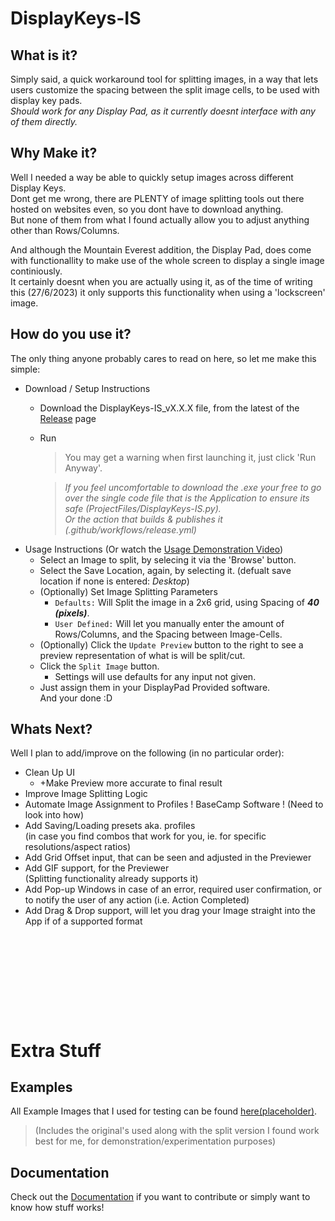# DisplayKeys-IS

## What is it?
Simply said, a quick workaround tool for splitting images, in a way that lets users customize the spacing between the split image cells, to be used with display key pads.  
_Should work for any Display Pad, as it currently doesnt interface with any of them directly._

## Why Make it?
Well I needed a way be able to quickly setup images across different Display Keys.  
Dont get me wrong, there are PLENTY of image splitting tools out there hosted on websites even, so you dont have to download anything.  
But none of them from what I found actually allow you to adjust anything other than  Rows/Columns.  

And although the Mountain Everest addition, the Display Pad, does come with functionallity to make use of the whole screen to display a single image continiously.  
It certainly doesnt when you are actually using it, as of the time of writing this (27/6/2023) it only supports this functionality when using a 'lockscreen' image.

## How do you use it?
The only thing anyone probably cares to read on here, so let me make this simple:
- Download / Setup Instructions
	- Download the DisplayKeys-IS_vX.X.X file, from the latest of the [Release](https://github.com/Neuffexx/DisplayKeys-IS/releases) page 
	- Run
		> You may get a warning when first launching it, just click 'Run Anyway'.

  		> _If you feel uncomfortable to download the .exe your free to go over the single code file that is the Application to ensure its safe (ProjectFiles/DisplayKeys-IS.py).  
  		  Or the action that builds & publishes it (.github/workflows/release.yml)_
- Usage Instructions (Or watch the [Usage Demonstration Video](https://youtu.be/D6juk_5pe5Q))
	- Select an Image to split, by selecing it via the 'Browse' button.
	- Select the Save Location, again, by selecting it. (defualt save location if none is entered: _Desktop_)
	- (Optionally) Set Image Splitting Parameters
		- `Defaults:` Will Split the image in a 2x6 grid, using Spacing of **_40 (pixels)_**.
		- `User Defined:` Will let you manually enter the amount of Rows/Columns, and the Spacing between Image-Cells.
	- (Optionally) Click the `Update Preview` button to the right to see a preview representation of what is will be split/cut.
 	- Click the `Split Image` button.
  		- Settings will use defaults for any input not given.
	- Just assign them in your DisplayPad Provided software.  
	  And your done :D

## Whats Next?
Well I plan to add/improve on the following (in no particular order):
- Clean Up UI
  - +Make Preview more accurate to final result
- Improve Image Splitting Logic
- Automate Image Assignment to Profiles ! BaseCamp Software ! (Need to look into how)
- Add Saving/Loading presets aka. profiles  
  (in case you find combos that work for you, ie. for specific resolutions/aspect ratios)
- Add Grid Offset input, that can be seen and adjusted in the Previewer
- Add GIF support, for the Previewer  
  (Splitting functionality already supports it)
- Add Pop-up Windows in case of an error, required user confirmation, or to notify the user of any action (i.e. Action Completed)
- Add Drag & Drop support, will let you drag your Image straight into the App if of a supported format

<pre>






	

</pre>

# Extra Stuff
## Examples
All Example Images that I used for testing can be found [here(placeholder)]().
> (Includes the original's used along with the split version I found work best for me, for demonstration/experimentation purposes)
## Documentation
Check out the [Documentation](https://github.com/Neuffexx/DisplayKeys-IS/blob/Development/DOCUMENTATION.md) if you want to contribute or simply want to know how stuff works!
